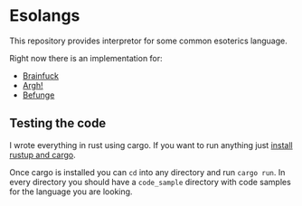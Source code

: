 Esolangs
========

This repository provides interpretor for some common esoterics language.

Right now there is an implementation for:
- [Brainfuck](./brainfuck)
- [Argh!](./Argh!)
- [Befunge](./befunge)


Testing the code
----------------

I wrote everything in rust using cargo.
If you want to run anything just [install rustup and cargo](https://rustup.rs).

Once cargo is installed you can `cd` into any directory and run `cargo run`.
In every directory you should have a `code_sample` directory with code samples
for the language you are looking.
